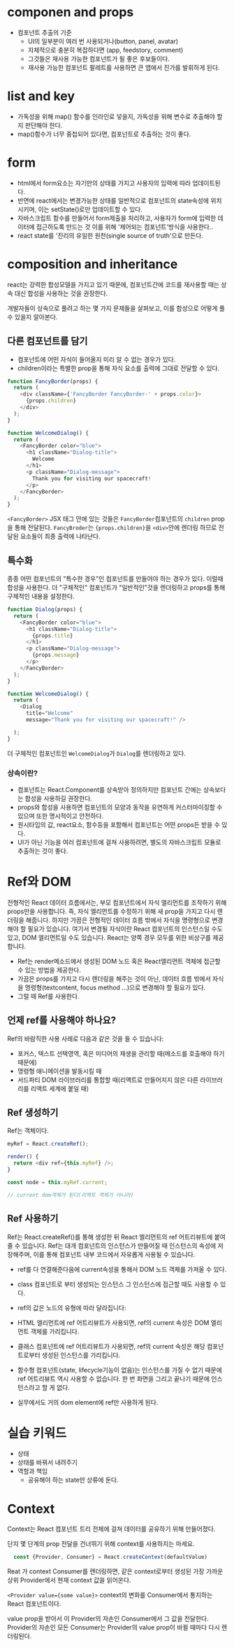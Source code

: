 # componen and props 

- 컴포넌트 추출의 기준
  - UI의 일부분이 여러 번 사용되거나(button, panel, avatar) 
  - 자체적으로 충분히 복잡하다면 (app, feedstory, comment)
  - 그것들은 재사용 가능한 컴포넌트가 될 좋은 후보들이다.
  - 재사용 가능한 컴포넌트 팔레트를 사용하면 큰 앱에서 진가를 발휘하게 된다. 

# list and key 
- 가독성을 위해 map() 함수를 인라인로 넣을지, 가독성을 위해 변수로 추출해야 할지 판단해야 한다.
- map()함수가 너무 중첩되어 있다면, 컴포넌트로 추출하는 것이 좋다.

# form 
- html에서 form요소는 자기만의 상태를 가지고 사용자의 입력에 따라 업데이트된다.
- 반면에 react에서는 변경가능한 상태를 일반적으로 컴포넌트의 state속성에 위치시키며, 이는 setState()로만 업데이트할 수 있다. 
- 자바스크립트 함수를 만들어서 form제출을 처리하고, 사용자가 form에 입력한 데이터에 접근하도록 만드는 것 이를 위해 '제어되는 컴포넌트'방식을 사용한다..
- react state를 '진리의 유일한 원천(single source of truth'으로 만든다.

# composition and inheritance 

react는 강력한 합성모델을 가지고 있기 때문에, 컴포넌트간에 코드를 재사용할 때는 상속 대신 합성을 사용하는 것을 권장한다. 

개발자들이 상속으로 풀려고 하는 몇 가지 문제들을 살펴보고, 이를 합성으로 어떻게 풀 수 있을지 알아본다. 

## 다른 컴포넌트를 담기
- 컴포넌트에 어떤 자식이 들어올지 미리 알 수 없는 경우가 있다. 
- children이라는 특별한 prop을 통해 자식 요소를 출력에 그대로 전달할 수 있다. 
```js
function FancyBorder(props) {
  return (
    <div className={'FancyBorder FancyBorder-' + props.color}>
      {props.children}
    </div>
  );
}

function WelcomeDialog() {
  return (
    <FancyBorder color="blue">
      <h1 className="Dialog-title">
        Welcome
      </h1>
      <p className="Dialog-message">
        Thank you for visiting our spacecraft!
      </p>
    </FancyBorder>
  );
}
```
`<FancyBorder>` JSX 태그 안에 있는 것들은 `FancyBorder`컴포넌트의 `children` prop을 통해 전달된다. `FancyBroder`는 `{props.children}`을 `<div>`안에 렌더링 하므로 전달된 요소들이 최종 출력에 나타난다.

## 특수화
종종 어떤 컴포넌트의 "특수한 경우"인 컴포넌트를 만들어야 하는 경우가 있다. 
이럴때 합성을 사용한다.
더 "구체적인" 컴포넌트가 "일반적인"것을 렌더링하고 props를 통해 구체적인 내용을 설정한다. 

```js
function Dialog(props) {
  return (
    <FancyBorder color="blue">
      <h1 className="Dialog-title">
        {props.title}
      </h1>
      <p className="Dialog-message">
        {props.message}
      </p>
    </FancyBorder>
  );
}

function WelcomeDialog() {
  return (
    <Dialog
      title="Welcome"
      message="Thank you for visiting our spacecraft!" />

  );
}
```

더 구체적인 컴포넌트인 `WelcomeDialog`가 `Dialog`를 렌더링하고 있다.

### 상속이란? 

- 컴포넌트는 React.Component를 상속받아 정의하지만 컴포넌트 간에는 상속보다는 합성을 사용하길 권장한다. 
- props와 합성을 사용하면 컴포넌트의 모양과 동작을 유연하게 커스터마이징할 수 있으며 또한 명시적이고 안전하다.
- 원시타입의 값, react요소, 함수등을 포함해서 컴포넌트는 어떤 props든 받을 수 있다. 
- UI가 아닌 기능을 여러 컴포넌트에 걸쳐 사용하려면, 별도의 자바스크립트 모듈로 추출하는 것이 좋다.

# Ref와 DOM

전형적인 React 데이터 흐름에서는, 부모 컴포넌트에서 자식 엘리먼트를 조작하기 위해 props만을 사용합니다. 즉, 자식 엘리먼트를 수정하기 위해 새 prop을 가지고 다시 렌더링을 해줍니다. 하지만 가끔은 전형적인 데이터 흐름 밖에서 자식을 명령형으로 변경해야 할 필요가 있습니다. 여기서 변경될 자식이란 React 컴포넌트의 인스턴스일 수도 있고, DOM 엘리먼트일 수도 있습니다. React는 양쪽 경우 모두를 위한 비상구를 제공합니다.

+ Ref는 render메소드에서 생성된 DOM 노드 혹은 React엘리먼트 객체에 접근할 수 있는 방법을 제공한다.
+ 가끔은 props를 가지고 다시 렌더링을 해주는 것이 아닌, 데이터 흐름 밖에서 자식을 명령형(textcontent, focus method ...)으로 변경해야 할 필요가 있다.
+ 그럴 때 Ref를 사용한다.

## 언제 ref를 사용해야 하나요?

  Ref의 바람직한 사용 사례로 다음과 같은 것을 들 수 있습니다:

- 포커스, 텍스트 선택영역, 혹은 미디어의 재생을 관리할 때(메소드를 호출해야 하기 때문에)
- 명령형 애니메이션을 발동시킬 때
- 서드파티 DOM 라이브러리를 통합할 때(리액트로 만들어지지 않은 다른 라이브러리를 리액트 세계에 붙일 때)

## Ref 생성하기

Ref는 객체이다. 
```js
myRef = React.createRef();

render() {
  return <div ref={this.myRef} />;
}

const node = this.myRef.current;

// current dom객체가 된다(리액트 객체가 아니라)
```

## Ref 사용하기
Ref는 React.createRef()를 통해 생성한 뒤 React 엘리먼트의 ref 어트리뷰트에 붙여줄 수 있습니다. Ref는 대개 컴포넌트의 인스턴스가 만들어질 때 인스턴스의 속성에 저장해주며, 이를 통해 컴포넌트 내부 코드에서 자유롭게 사용될 수 있습니다.

- ref를 다 연결해준다음에 current속성을 통해서 DOM 노드 객체를 가져올 수 있다. 
- class 컴포넌트로 부터 생성되는 인스턴스 그 인스턴스에 접근할 때도 사용할 수 있다. 
- ref의 값은 노드의 유형에 따라 달라집니다:

- HTML 엘리먼트에 ref 어트리뷰트가 사용되면, ref의 current 속성은 DOM 엘리먼트 객체를 가리킵니다.
- 클래스 컴포넌트에 ref 어트리뷰트가 사용되면, ref의 current 속성은 해당 컴포넌트로부터 생성된 인스턴스를 가리킵니다.
- 함수형 컴포넌트(state, lifecycle기능이 없음)는 인스턴스를 가질 수 없기 때문에 ref 어트리뷰트 역시 사용할 수 없습니다. 한 번 화면을 그리고 끝나기 때문에 인스턴스라고 할 게 없다. 

- 실무에서도 거의 dom element에 ref만 사용하게 된다.

# 실습 키워드 
  - 상태 
  - 상태를 바꿔서 내려주기
  - 역할과 책임 
    - 공유해야 하는 state만 상류에 둔다.


# Context 

Context는 React 컴포넌트 트리 전체에 걸쳐 데이터를 공유하기 위해 만들어졌다.

단지 몇 단계의 prop 전달을 건너뛰기 위해 context를 사용하지는 마세요.

```js
  const {Provider, Consumer} = React.createContext(defaultValue)
```
Reat 가 context Consumer를 렌더링하면, 같은 context로부터 생성된 가장 가까운 상위 Provider에서 현재 context 값을 읽어온다. 

`<Provider value={some value}>`
context의 변화를 Consumer에서 통지하는 React 컴포넌트이다. 

value prop을 받아서 이 Provider의 자손인 Consumer에서 그 값을 전달한다. 
Provider의 자손인 모든 Consumer는 Provider의 value prop이 바뀔 때마다 다시 렌더링된다. 
